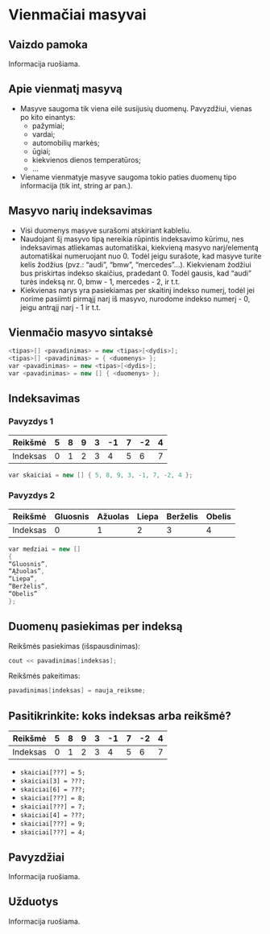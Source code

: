 # Vienmačiai masyvai

## Vaizdo pamoka

Informacija ruošiama.

## Apie vienmatį masyvą

- Masyve saugoma tik viena eilė susijusių duomenų. Pavyzdžiui, vienas po kito einantys:
  - pažymiai;
  - vardai;
  - automobilių markės;
  - ūgiai;
  - kiekvienos dienos temperatūros;
  - …
- Viename vienmatyje masyve saugoma tokio paties duomenų tipo informacija (tik int, string ar pan.).

## Masyvo narių indeksavimas

- Visi duomenys masyve surašomi atskiriant kableliu.
- Naudojant šį masyvo tipą nereikia rūpintis indeksavimo kūrimu, nes indeksavimas atliekamas automatiškai, kiekvieną masyvo narį/elementą automatiškai numeruojant nuo 0. Todėl jeigu surašote, kad masyve turite kelis žodžius (pvz.: “audi”, “bmw”, “mercedes”...). Kiekvienam žodžiui bus priskirtas indekso skaičius, pradedant 0. Todėl gausis, kad “audi” turės indeksą nr. 0, bmw - 1, mercedes - 2, ir t.t.
- Kiekvienas narys yra pasiekiamas per skaitinį indekso numerį, todėl jei norime pasiimti pirmąjį narį iš masyvo, nurodome indekso numerį - 0, jeigu antrąjį narį - 1 ir t.t.

## Vienmačio masyvo sintaksė

```cpp
<tipas>[] <pavadinimas> = new <tipas>[<dydis>];
<tipas>[] <pavadinimas> = { <duomenys> };
var <pavadinimas> = new <tipas>[<dydis>];
var <pavadinimas> = new [] { <duomenys> };
```

## Indeksavimas

### Pavyzdys 1

| Reikšmė | 5 | 8 | 9 | 3 | -1 | 7 | -2 | 4 |
|-|-|-|-|-|-|-|-|-|
| Indeksas | 0 | 1 | 2 | 3 | 4 | 5 | 6 | 7 |

```cpp
var skaiciai = new [] { 5, 8, 9, 3, -1, 7, -2, 4 };
```

### Pavyzdys 2

| Reikšmė| Gluosnis | Ažuolas | Liepa | Berželis | Obelis |
|-|-|-|-|-|-|
| Indeksas| 0 | 1 | 2 | 3 | 4 |

```cpp
var medziai = new []
{
“Gluosnis”,
“Ąžuolas”,
“Liepa”,
“Berželis”,
“Obelis”
};
```

## Duomenų pasiekimas per indeksą

Reikšmės pasiekimas (išspausdinimas):

```cpp
cout << pavadinimas[indeksas];
```

Reikšmės pakeitimas:

```cpp
pavadinimas[indeksas] = nauja_reiksme;
```

## Pasitikrinkite: koks indeksas arba reikšmė?

| Reikšmė | 5 | 8 | 9 | 3 | -1 | 7 | -2 | 4 |
|-|-|-|-|-|-|-|-|-|
| Indeksas | 0 | 1 | 2 | 3 | 4 | 5 | 6 | 7 |

- `skaiciai[???] = 5;`
- `skaiciai[3] = ???;`
- `skaiciai[6] = ???;`
- `skaiciai[???] = 8;`
- `skaiciai[???] = 7;`
- `skaiciai[4] = ???;`
- `skaiciai[???] = 9;`
- `skaiciai[???] = 4;`

## Pavyzdžiai

Informacija ruošiama.

## Užduotys

Informacija ruošiama.
